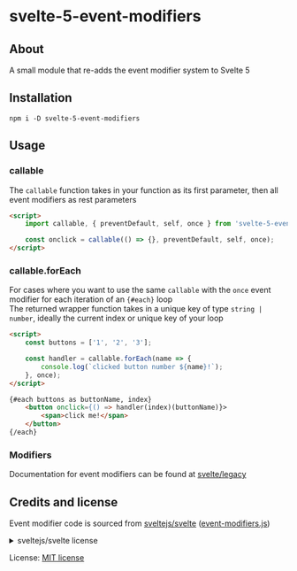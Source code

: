 # svelte-5-event-modifiers

## About

A small module that re-adds the event modifier system to Svelte 5

## Installation

```text
npm i -D svelte-5-event-modifiers
```

## Usage

### callable

The `callable` function takes in your function as its first parameter, then all event modifiers as rest parameters

```html
<script>
    import callable, { preventDefault, self, once } from 'svelte-5-event-modifiers';

    const onclick = callable(() => {}, preventDefault, self, once);
</script>
```

### callable.forEach

For cases where you want to use the same `callable` with the `once` event modifier for each iteration of an `{#each}` loop\
The returned wrapper function takes in a unique key of type `string | number`, ideally the current index or unique key of your loop

```html
<script>
    const buttons = ['1', '2', '3'];

    const handler = callable.forEach(name => {
        console.log(`clicked button number ${name}!`);
    }, once);
</script>

{#each buttons as buttonName, index}
    <button onclick={() => handler(index)(buttonName)}>
        <span>click me!</span>
    </button>
{/each}
```

### Modifiers

Documentation for event modifiers can be found at [svelte/legacy](https://svelte.dev/docs/svelte/svelte-legacy)

## Credits and license

Event modifier code is sourced from [sveltejs/svelte](https://github.com/sveltejs/svelte) ([event-modifiers.js](https://github.com/sveltejs/svelte/tree/main/packages/svelte/src/internal/client/dom/legacy/event-modifiers.js))

<details>
    <summary>sveltejs/svelte license</summary>

```markdown
Copyright (c) 2016-2025 [Svelte Contributors](https://github.com/sveltejs/svelte/graphs/contributors)

Permission is hereby granted, free of charge, to any person obtaining a copy of this software and associated documentation files (the "Software"), to deal in the Software without restriction, including without limitation the rights to use, copy, modify, merge, publish, distribute, sublicense, and/or sell copies of the Software, and to permit persons to whom the Software is furnished to do so, subject to the following conditions:

The above copyright notice and this permission notice shall be included in all copies or substantial portions of the Software.

THE SOFTWARE IS PROVIDED "AS IS", WITHOUT WARRANTY OF ANY KIND, EXPRESS OR IMPLIED, INCLUDING BUT NOT LIMITED TO THE WARRANTIES OF MERCHANTABILITY, FITNESS FOR A PARTICULAR PURPOSE AND NONINFRINGEMENT. IN NO EVENT SHALL THE AUTHORS OR COPYRIGHT HOLDERS BE LIABLE FOR ANY CLAIM, DAMAGES OR OTHER LIABILITY, WHETHER IN AN ACTION OF CONTRACT, TORT OR OTHERWISE, ARISING FROM, OUT OF OR IN CONNECTION WITH THE SOFTWARE OR THE USE OR OTHER DEALINGS IN THE SOFTWARE.
```

</details>

License: [MIT license](LICENSE)
